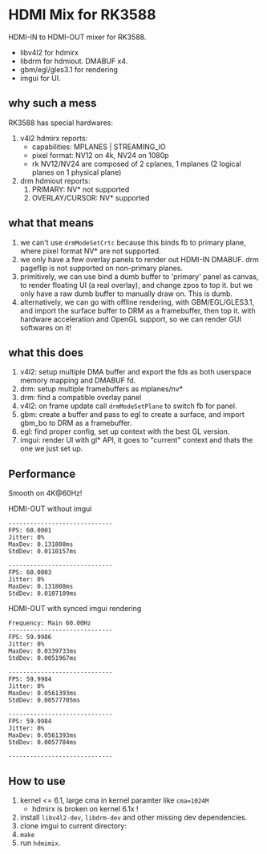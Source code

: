 # HDMI Mix for RK3588

HDMI-IN to HDMI-OUT mixer for RK3588.

* libv4l2 for hdmirx
* libdrm for hdmiout. DMABUF x4.
* gbm/egl/gles3.1 for rendering
* imgui for UI.

## why such a mess

RK3588 has special hardwares:

1. v4l2 hdmirx reports:
    * capabilities: MPLANES | STREAMING_IO
    * pixel format: NV12 on 4k, NV24 on 1080p
    * rk NV12/NV24 are composed of 2 cplanes, 1 mplanes (2 logical planes on 1 physical plane)
2. drm hdmiout reports:
    1. PRIMARY: NV* not supported
    2. OVERLAY/CURSOR: NV* supported

## what that means

1. we can't use `drmModeSetCrtc` because this binds fb to primary plane, where pixel format NV* are not supported.
2. we only have a few overlay panels to render out HDMI-IN DMABUF. drm pageflip is not supported on non-primary planes.
3. primitively, we can use bind a dumb buffer to 'primary' panel as canvas, to render floating UI (a real overlay), and change zpos to top it. but we only have a raw dumb buffer to manually draw on. This is dumb.
4. alternatively, we can go with offline rendering, with GBM/EGL/GLES3.1, and import the surface buffer to DRM as a framebuffer, then top it. with hardware acceleration and OpenGL support, so we can render GUI softwares on it!

## what this does

1. v4l2: setup multiple DMA buffer and export the fds as both userspace memory mapping and DMABUF fd.
2. drm: setup multiple framebuffers as mplanes/nv*
3. drm: find a compatible overlay panel
4. v4l2: on frame update call `drmModeSetPlane` to switch fb for panel.
5. gbm: create a buffer and pass to egl to create a surface, and import gbm_bo to DRM as a framebuffer.
6. egl: find proper config, set up context with the best GL version.
7. imgui: render UI with gl* API, it goes to "current" context and thats the one we just set up.

## Performance

Smooth on 4K@60Hz!


HDMI-OUT without imgui

```
-----------------------------
FPS: 60.0001
Jitter: 0%
MaxDev: 0.131808ms
StdDev: 0.0110157ms

-----------------------------
FPS: 60.0003
Jitter: 0%
MaxDev: 0.131808ms
StdDev: 0.0107109ms
```

HDMI-OUT with synced imgui rendering

```
Frequency: Main 60.00Hz
-----------------------------
FPS: 59.9986
Jitter: 0%
MaxDev: 0.0339733ms
StdDev: 0.0051967ms

-----------------------------
FPS: 59.9984
Jitter: 0%
MaxDev: 0.0561393ms
StdDev: 0.00577705ms

-----------------------------
FPS: 59.9984
Jitter: 0%
MaxDev: 0.0561393ms
StdDev: 0.0057784ms

-----------------------------
```

## How to use

1. kernel <= 6.1, large cma in kernel paramter like `cma=1024M`
    * hdmirx is broken on kernel 6.1x !
2. install `libv4l2-dev`, `libdrm-dev` and other missing dev dependencies.
3. clone imgui to current directory:
4. `make`
5. run `hdmimix`.
